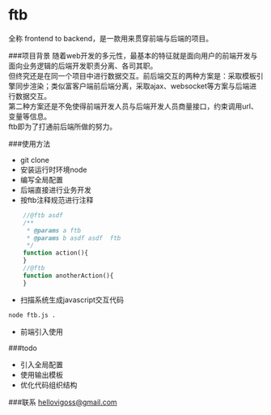 # ftb
全称 frontend to backend，是一款用来贯穿前端与后端的项目。

###项目背景
随着web开发的多元性，最基本的特征就是面向用户的前端开发与面向业务逻辑的后端开发职责分离、各司其职。  
但终究还是在同一个项目中进行数据交互。前后端交互的两种方案是：采取模板引擎同步渲染；类似富客户端前后端分离，采取ajax、websocket等方案与后端进行数据交互。  
第二种方案还是不免使得前端开发人员与后端开发人员商量接口，约束调用url、变量等信息。  
ftb即为了打通前后端所做的努力。

###使用方法
* git clone 
* 安装运行时环境node
* 编写全局配置
* 后端直接进行业务开发
* 按ftb注释规范进行注释

```php
	//@ftb asdf
	/**
	 * @params a ftb
	 * @params b asdf asdf  ftb
	 */
    function action(){
    }
	//@ftb
    function anotherAction(){
    }
```

* 扫描系统生成javascript交互代码

```sh
node ftb.js .
```

* 前端引入使用

###todo
* 引入全局配置
* 使用输出模板
* 优化代码组织结构

###联系
hellovigoss@gmail.com
